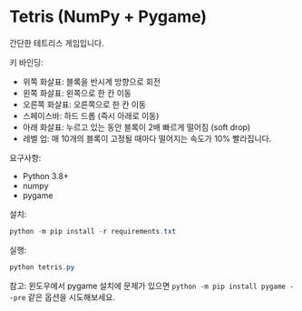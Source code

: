 # Tetris (NumPy + Pygame)

간단한 테트리스 게임입니다.

키 바인딩:
- 위쪽 화살표: 블록을 반시계 방향으로 회전
- 왼쪽 화살표: 왼쪽으로 한 칸 이동
- 오른쪽 화살표: 오른쪽으로 한 칸 이동
- 스페이스바: 하드 드롭 (즉시 아래로 이동)
- 아래 화살표: 누르고 있는 동안 블록이 2배 빠르게 떨어짐 (soft drop)
 - 레벨 업: 매 10개의 블록이 고정될 때마다 떨어지는 속도가 10% 빨라집니다.

요구사항:
- Python 3.8+
- numpy
- pygame

설치:

```powershell
python -m pip install -r requirements.txt
```

실행:

```powershell
python tetris.py
```

참고: 윈도우에서 pygame 설치에 문제가 있으면 `python -m pip install pygame --pre` 같은 옵션을 시도해보세요.
